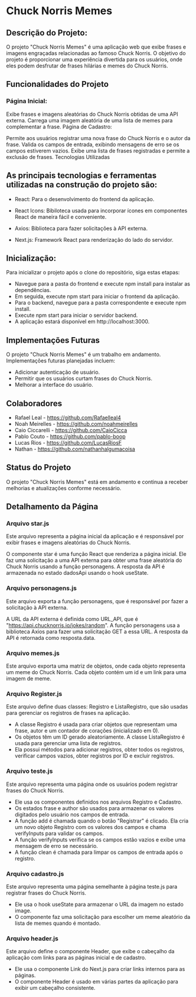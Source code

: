 # Chuck Norris Memes

## Descrição do Projeto:

O projeto "Chuck Norris Memes" é uma aplicação web que exibe frases e imagens engraçadas relacionadas ao famoso Chuck Norris. O objetivo do projeto é proporcionar uma experiência divertida para os usuários, onde eles podem desfrutar de frases hilárias e memes do Chuck Norris.

## Funcionalidades do Projeto

### Página Inicial:

Exibe frases e imagens aleatórias do Chuck Norris obtidas de uma API externa.
Carrega uma imagem aleatória de uma lista de memes para complementar a frase.
Página de Cadastro:

Permite aos usuários registrar uma nova frase do Chuck Norris e o autor da frase.
Valida os campos de entrada, exibindo mensagens de erro se os campos estiverem vazios.
Exibe uma lista de frases registradas e permite a exclusão de frases.
Tecnologias Utilizadas

## As principais tecnologias e ferramentas utilizadas na construção do projeto são:

- React: 
Para o desenvolvimento do frontend da aplicação.

- React Icons:
Bibiloteca usada para incorporar ícones em componentes React de maneira fácil e conveniente.

- Axios: 
Biblioteca para fazer solicitações à API externa.

- Next.js: 
Framework React para renderização do lado do servidor.

## Inicialização:
Para inicializar o projeto após o clone do repositório, siga estas etapas:

- Navegue para a pasta do frontend e execute npm install para instalar as dependências.
- Em seguida, execute npm start para iniciar o frontend da aplicação.
- Para o backend, navegue para a pasta correspondente e execute npm install.
- Execute npm start para iniciar o servidor backend.
- A aplicação estará disponível em http://localhost:3000.

## Implementações Futuras
O projeto "Chuck Norris Memes" é um trabalho em andamento. Implementações futuras planejadas incluem:

- Adicionar autenticação de usuário.
- Permitir que os usuários curtam frases do Chuck Norris.
- Melhorar a interface do usuário.

## Colaboradores
- Rafael Leal - https://github.com/Rafaelleal4
- Noah Meirelles - https://github.com/noahmeirelles
- Caio Ciccarelli - https://github.com/CaioCicca
- Pablo Couto - https://github.com/pablo-boop
- Lucas Rios - https://github.com/LucasRiosF
- Nathan - https://github.com/nathanhalgumacoisa

## Status do Projeto
O projeto "Chuck Norris Memes" está em andamento e continua a receber melhorias e atualizações conforme necessário.

## Detalhamento da Página

### Arquivo star.js
Este arquivo representa a página inicial da aplicação e é responsável por exibir frases e imagens aleatórias do Chuck Norris.

O componente star é uma função React que renderiza a página inicial.
Ele faz uma solicitação a uma API externa para obter uma frase aleatória do Chuck Norris usando a função personagens.
A resposta da API é armazenada no estado dadosApi usando o hook useState.
### Arquivo personagens.js
Este arquivo exporta a função personagens, que é responsável por fazer a solicitação à API externa.

A URL da API externa é definida como URL_API, que é "https://api.chucknorris.io/jokes/random".
A função personagens usa a biblioteca Axios para fazer uma solicitação GET a essa URL.
A resposta da API é retornada como resposta.data.
### Arquivo memes.js
Este arquivo exporta uma matriz de objetos, onde cada objeto representa um meme do Chuck Norris. Cada objeto contém um id e um link para uma imagem de meme.

### Arquivo Register.js
Este arquivo define duas classes: Registro e ListaRegistro, que são usadas para gerenciar os registros de frases na aplicação.

- A classe Registro é usada para criar objetos que representam uma frase, autor e um contador de corações (inicializado em 0). 
- Os objetos têm um ID gerado aleatoriamente.
A classe ListaRegistro é usada para gerenciar uma lista de registros. 
- Ela possui métodos para adicionar registros, obter todos os registros, verificar campos vazios, obter registros por ID e excluir registros.
### Arquivo teste.js
Este arquivo representa uma página onde os usuários podem registrar frases do Chuck Norris.

- Ele usa os componentes definidos nos arquivos Registro e Cadastro.
- Os estados frase e author são usados para armazenar os valores digitados pelo usuário nos campos de entrada.
- A função add é chamada quando o botão "Registrar" é clicado. Ela cria um novo objeto Registro com os valores dos campos e chama verifyInputs para validar os campos.
- A função verifyInputs verifica se os campos estão vazios e exibe uma mensagem de erro se necessário.
- A função clean é chamada para limpar os campos de entrada após o registro.
### Arquivo cadastro.js
Este arquivo representa uma página semelhante à página teste.js para registrar frases do Chuck Norris.

- Ele usa o hook useState para armazenar o URL da imagem no estado image.
- O componente faz uma solicitação para escolher um meme aleatório da lista de memes quando é montado.
### Arquivo header.js
Este arquivo define o componente Header, que exibe o cabeçalho da aplicação com links para as páginas inicial e de cadastro.

- Ele usa o componente Link do Next.js para criar links internos para as páginas.
- O componente Header é usado em várias partes da aplicação para exibir um cabeçalho consistente.